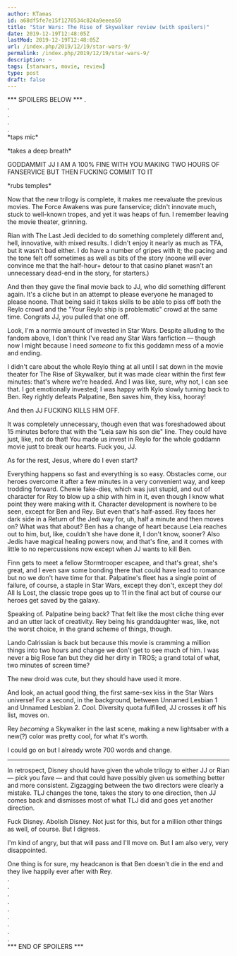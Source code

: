 ```yaml
---
author: KTamas
id: a68df5fe7e15f1270534c824a9eeea50
title: "Star Wars: The Rise of Skywalker review (with spoilers)"
date: 2019-12-19T12:48:05Z
lastMod: 2019-12-19T12:48:05Z
url: /index.php/2019/12/19/star-wars-9/
permalink: /index.php/2019/12/19/star-wars-9/
description: ~
tags: [starwars, movie, review]
type: post
draft: false
---
```

*** SPOILERS BELOW ***
.   
.  
.  
.  
.  
\*taps mic\*

\*takes a deep breath\*

GODDAMMIT JJ I AM A 100% FINE WITH YOU MAKING TWO HOURS OF FANSERVICE BUT THEN FUCKING COMMIT TO IT

\*rubs temples\*

Now that the new trilogy is complete, it makes me reevaluate the previous movies. The Force Awakens was pure fanservice; didn't innovate much, stuck to well-known tropes, and yet it was heaps of fun. I remember leaving the movie theater, grinning.

Rian with The Last Jedi decided to do something completely different and, hell, innovative, with mixed results. I didn't enjoy it nearly as much as TFA, but it wasn't bad either. I do have a number of gripes with it; the pacing and the tone felt off sometimes as well as bits of the story (noone will ever convince me that the half-hour+ detour to that casino planet wasn't an unnecessary dead-end in the story, for starters.)

And then they gave the final movie back to JJ, who did something different again. It's a cliche but in an attempt to please everyone he managed to please noone. That being said it takes skills to be able to piss off both the Reylo crowd and the "Your Reylo ship is problematic" crowd at the same time. Congrats JJ, you pulled that one off.

Look, I'm a normie amount of invested in Star Wars. Despite alluding to the fandom above, I don't think I've read any Star Wars fanfiction — though now I might because I need *someone* to fix this goddamn mess of a movie and ending.

I didn't care about the whole Reylo thing at all until I sat down in the movie theater for The Rise of Skywalker, but it was made clear within the first few minutes: that's where we're headed. And I was like, sure, why not, I can see that. I got emotionally invested; I was happy with Kylo slowly turning back to Ben. Rey rightly defeats Palpatine, Ben saves him, they kiss, hooray!

And then JJ FUCKING KILLS HIM OFF.

It was completely unnecessary, though even that was foreshadowed about 15 minutes before that with the "Leia saw his son die" line. They could have just, like, not do that! You made us invest in Reylo for the whole goddamn movie just to break our hearts. Fuck you, JJ.

As for the rest, Jesus, where do I even start?

Everything happens so fast and everything is so easy. Obstacles come, our heroes overcome it after a few minutes in a very convenient way, and keep trodding forward. Chewie fake-dies, which was just stupid, and out of character for Rey to blow up a ship with him in it, even though I know what point they were making with it. Character development is nowhere to be seen, except for Ben and Rey. But even that's half-assed. Rey faces her dark side in a Return of the Jedi way for, uh, half a minute and then moves on? What was that about? Ben has a change of heart because Leia reaches out to him, but, like, couldn't she have done it, I don't know, sooner? Also Jedis have magical healing powers now, and that's fine, and it comes with little to no repercussions now except when JJ wants to kill Ben.

Finn gets to meet a fellow Stormtrooper escapee, and that's great, she's great, and I even saw some bonding there that could have lead to romance but no we don't have time for that. Palpatine's fleet has a single point of failure, of course, a staple in Star Wars, except they don't, except they do! All Is Lost, the classic trope goes up to 11 in the final act but of course our heroes get saved by the galaxy.

Speaking of. Palpatine being back? That felt like the most cliche thing ever and an utter lack of creativity. Rey being his granddaughter was, like, not the worst choice, in the grand scheme of things, though. 

Lando Calrissian is back but because this movie is cramming a million things into two hours and change we don't get to see much of him. I was never a big Rose fan but they did her dirty in TROS; a grand total of what, two minutes of screen time?

The new droid was cute, but they should have used it more.

And look, an actual good thing, the first same-sex kiss in the Star Wars universe! For a second, in the background, between Unnamed Lesbian 1 and Unnamed Lesbian 2. *Cool.* Diversity quota fulfilled, JJ crosses it off his list, moves on.

Rey *becoming* a Skywalker in the last scene, making a new lightsaber with a new(?) color was pretty cool, for what it's worth.

I could go on but I already wrote 700 words and change.

---

In retrospect, Disney should have given the whole trilogy to either JJ or Rian — pick you fave — and that could have possibly given us something better and more consistent. Zigzagging between the two directors were clearly a mistake. TLJ changes the tone, takes the story to one direction, then JJ comes back and dismisses most of what TLJ did and goes yet another direction.

Fuck Disney. Abolish Disney. Not just for this, but for a million other things as well, of course. But I digress.

I'm kind of angry, but that will pass and I'll move on. But I am also very, very disappointed.

One thing is for sure, my headcanon is that Ben doesn't die in the end and they live happily ever after with Rey.  
.  
.  
.  
.  
.  
.  
.  
.  
.  
*** END OF SPOILERS ***